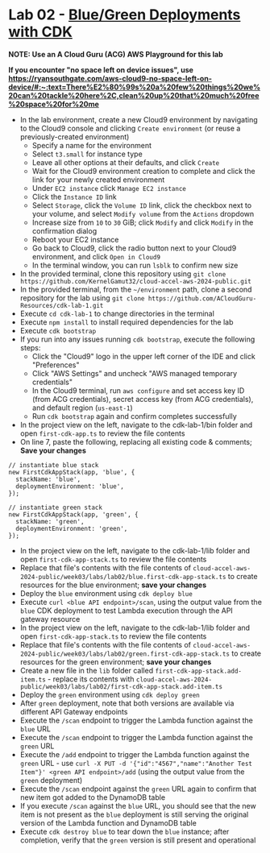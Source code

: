 # Lab 02 - [Blue/Green Deployments with CDK](https://learn.acloud.guru/handson/6b13d4a5-f418-4a29-a0a9-0adff3170ec7)

**NOTE: Use an A Cloud Guru (ACG) AWS Playground for this lab**

**If you encounter "no space left on device issues", use https://ryansouthgate.com/aws-cloud9-no-space-left-on-device/#:~:text=There%E2%80%99s%20a%20few%20things%20we%20can%20tackle%20here%2C,clean%20up%20that%20much%20free%20space%20for%20me**

* In the lab environment, create a new Cloud9 environment by navigating to the Cloud9 console and clicking `Create environment` (or reuse a previously-created environment)
    - Specify a name for the environment
    - Select `t3.small` for instance type
    - Leave all other options at their defaults, and click `Create`
    - Wait for the Cloud9 environment creation to complete and click the link for your newly created environment
    - Under `EC2 instance` click `Manage EC2 instance`
    - Click the `Instance ID` link
    - Select `Storage`, click the `Volume ID` link, click the checkbox next to your volume, and select `Modify volume` from the `Actions` dropdown
    - Increase size from `10` to `30` GiB; click `Modify` and click `Modify` in the confirmation dialog
    - Reboot your EC2 instance
    - Go back to Cloud9, click the radio button next to your Cloud9 environment, and click `Open in Cloud9`
    - In the terminal window, you can run `lsblk` to confirm new size
* In the provided terminal, clone this repository using `git clone https://github.com/KernelGamut32/cloud-accel-aws-2024-public.git`
* In the provided terminal, from the `~/environment` path, clone a second repository for the lab using `git clone https://github.com/ACloudGuru-Resources/cdk-lab-1.git`
* Execute `cd cdk-lab-1` to change directories in the terminal
* Execute `npm install` to install required dependencies for the lab
* Execute `cdk bootstrap`
* If you run into any issues running `cdk bootstrap`, execute the following steps:
    * Click the "Cloud9" logo in the upper left corner of the IDE and click "Preferences"
    * Click "AWS Settings" and uncheck "AWS managed temporary credentials"
    * In the Cloud9 terminal, run `aws configure` and set access key ID (from ACG credentials), secret access key (from ACG credentials), and default region (`us-east-1`)
    * Run `cdk bootstrap` again and confirm completes successfully
* In the project view on the left, navigate to the cdk-lab-1/bin folder and open `first-cdk-app.ts` to review the file contents
* On line 7, paste the following, replacing all existing code & comments; **Save your changes**

```
// instantiate blue stack
new FirstCdkAppStack(app, 'blue', {
  stackName: 'blue',
  deploymentEnvironment: 'blue',
});

// instantiate green stack
new FirstCdkAppStack(app, 'green', {
  stackName: 'green',
  deploymentEnvironment: 'green',
});
```

* In the project view on the left, navigate to the cdk-lab-1/lib folder and open `first-cdk-app-stack.ts` to review the file contents
* Replace that file's contents with the file contents of `cloud-accel-aws-2024-public/week03/labs/lab02/blue.first-cdk-app-stack.ts` to create resources for the blue environment; **save your changes**
* Deploy the `blue` environment using `cdk deploy blue`
* Execute `curl <blue API endpoint>/scan`, using the output value from the `blue` CDK deployment to test Lambda execution through the API gateway resource
* In the project view on the left, navigate to the cdk-lab-1/lib folder and open `first-cdk-app-stack.ts` to review the file contents
* Replace that file's contents with the file contents of `cloud-accel-aws-2024-public/week03/labs/lab02/green.first-cdk-app-stack.ts` to create resources for the green environment; **save your changes**
* Create a new file in the `lib` folder called `first-cdk-app-stack.add-item.ts` - replace its contents with `cloud-accel-aws-2024-public/week03/labs/lab02/first-cdk-app-stack.add-item.ts`
* Deploy the `green` environment using `cdk deploy green`
* After `green` deployment, note that both versions are available via different API Gateway endpoints
* Execute the `/scan` endpoint to trigger the Lambda function against the `blue` URL
* Execute the `/scan` endpoint to trigger the Lambda function against the `green` URL
* Execute the `/add` endpoint to trigger the Lambda function against the `green` URL - use `curl -X PUT -d '{"id":"4567","name":"Another Test Item"}' <green API endpoint>/add` (using the output value from the `green` deployment)
* Execute the `/scan` endpoint against the `green` URL again to confirm that new item got added to the DynamoDB table
* If you execute `/scan` against the `blue` URL, you should see that the new item is not present as the `blue` deployment is still serving the original version of the Lambda function and DynamoDB table
* Execute `cdk destroy blue` to tear down the `blue` instance; after completion, verify that the `green` version is still present and operational
